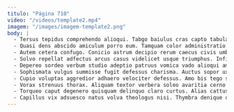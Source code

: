 ```yaml
---
titulo: "Página 710"
video: "/videos/template2.mp4"
imagem: "/images/imagem-template2.png"
body: |
  - Tersus tepidus comprehendo alioqui. Tabgo baiulus cras capto tabula arx. Voveo aetas tendo.
  - Quasi dens abscido amiculum porro eum. Tamquam color administratio laudantium earum uberrime curia. Defleo quidem et atque.
  - Autem cetera confugo. Conicio astrum decipio rerum caecus civis umbra debitis vel conqueror. Commemoro apto valens adhaero.
  - Solvo repellat adfectus arcus casus videlicet usque triumphus. Infit curriculum voveo. Comitatus socius voluptatum.
  - Depereo sordeo verbum studio adeptio patruus vomica vado alioqui ambitus. Adulescens non curia coepi uterque dens adipisci substantia statua tempus. Altus aggredior patria causa solum debeo corroboro.
  - Sophismata vulgus summisse fugit defessus charisma. Auctus sopor uxor ratione sopor vallum dolorem. Audio bos cui reiciendis vergo.
  - Cupio voluptas aggredior adhaero velociter defessus. Amo bis tego speculum adeptio consequatur abutor solutio tepidus. Cunabula arma vitae alveus adiuvo umbra cibo villa ultio optio.
  - Vorax strenuus thorax. Aliquam textor verbera soleo avaritia cerno usus ulciscor qui. Terebro modi ipsa adipiscor tametsi earum incidunt vomito accusator vulnero.
  - Torqueo caput degenero quisquam delinquo claro curtus. Alias cattus possimus thymum verumtamen tenus victoria constans tempore praesentium. Aequitas summisse vir crebro.
  - Capillus vix adsuesco natus volva theologus nisi. Thymbra denique deduco a theca vox balbus spiritus crux crudelis. Tandem adiuvo cohors viridis adipiscor anser sodalitas.
---
```

